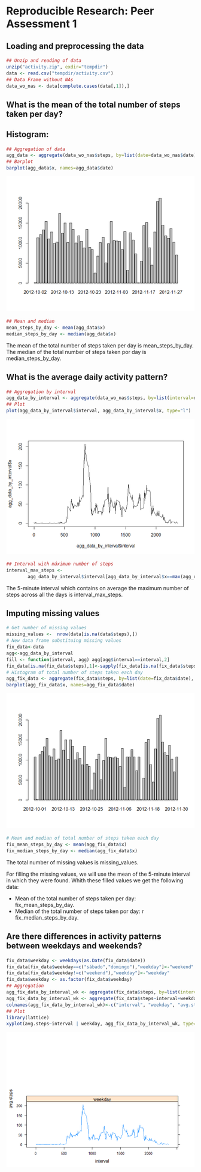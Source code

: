 # Reproducible Research: Peer Assessment 1
## Loading and preprocessing the data


```r
## Unzip and reading of data
unzip("activity.zip", exdir="tempdir")
data <- read.csv("tempdir/activity.csv")
## Data Frame without NAs
data_wo_nas <- data[complete.cases(data[,1]),]
```

## What is the mean of the total number of steps taken per day?

## Histogram:


```r
## Aggregation of data
agg_data <- aggregate(data_wo_nas$steps, by=list(date=data_wo_nas$date), FUN=sum)
## Barplot
barplot(agg_data$x, names=agg_data$date)
```

![plot of chunk unnamed-chunk-2](./PA1_template_files/figure-html/unnamed-chunk-2.png) 

```r
## Mean and median
mean_steps_by_day <- mean(agg_data$x)
median_steps_by_day <- median(agg_data$x)
```

The mean of the total number of steps taken per day is mean_steps_by_day.
The median of the total number of steps taken por day is median_steps_by_day.

## What is the average daily activity pattern?


```r
## Aggregation by interval
agg_data_by_interval <- aggregate(data_wo_nas$steps, by=list(interval=data_wo_nas$interval), FUN=mean)
## Plot
plot(agg_data_by_interval$interval, agg_data_by_interval$x, type="l")
```

![plot of chunk unnamed-chunk-3](./PA1_template_files/figure-html/unnamed-chunk-3.png) 

```r
## Interval with máximun number of steps
interval_max_steps <- 
        agg_data_by_interval$interval[agg_data_by_interval$x==max(agg_data_by_interval$x)]
```

The 5-minute interval which contains on average the maximum number of steps across all the days is interval_max_steps.

## Imputing missing values


```r
# Get number of missing values
missing_values <-  nrow(data[is.na(data$steps),])
# New data frame substituing missing values
fix_data<-data
agg<-agg_data_by_interval
fill <- function(interval, agg) agg[agg$interval==interval,2]
fix_data[is.na(fix_data$steps),1]<-sapply(fix_data[is.na(fix_data$steps),3], FUN=fill, agg=agg)
# Histogram of total number of steps taken each day
agg_fix_data <- aggregate(fix_data$steps, by=list(date=fix_data$date), FUN=sum)
barplot(agg_fix_data$x, names=agg_fix_data$date)
```

![plot of chunk unnamed-chunk-4](./PA1_template_files/figure-html/unnamed-chunk-4.png) 

```r
# Mean and median of total number of steps taken each day
fix_mean_steps_by_day <- mean(agg_fix_data$x)
fix_median_steps_by_day <- median(agg_fix_data$x)
```

The total number of missing values is missing_values.

For filling the missing values, we will use the mean of the 5-minute interval in which they were found. Whith these filled values we get the following data:
- Mean of the total number of steps taken per day: fix_mean_steps_by_day.
- Median of the total number of steps taken por day: r fix_median_steps_by_day.

## Are there differences in activity patterns between weekdays and weekends?


```r
fix_data$weekday <- weekdays(as.Date(fix_data$date))
fix_data[fix_data$weekday==c("sábado","domingo"),"weekday"]<-"weekend"
fix_data[fix_data$weekday!=c("weekend"),"weekday"]<-"weekday"
fix_data$weekday <- as.factor(fix_data$weekday)
## Aggregation
agg_fix_data_by_interval_wk <- aggregate(fix_data$steps, by=list(interval=fix_data$interval, weekday=fix_data$weekday), FUN=mean)
agg_fix_data_by_interval_wk <- aggregate(fix_data$steps~interval+weekday, fix_data, FUN=mean)
colnames(agg_fix_data_by_interval_wk)<-c("interval", "weekday", "avg.steps")
## Plot
library(lattice)
xyplot(avg.steps~interval | weekday, agg_fix_data_by_interval_wk, type="l", layout=c(1,2))
```

![plot of chunk unnamed-chunk-5](./PA1_template_files/figure-html/unnamed-chunk-5.png) 
